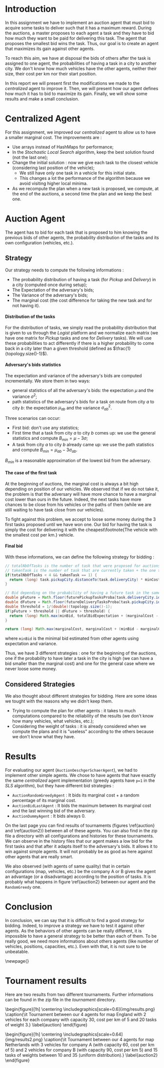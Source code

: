 # Introduction

In this assignment we have to implement an auction agent that must bid to acquire some tasks to deliver such that it has a maximum reward. During the auctions, a master proposes to each agent a task and they have to bid how much they want to be paid for delivering this task. The agent that proposes the smallest bid wins the task. Thus, our goal is to create an agent that maximizes its gain against other agents.

To reach this aim, we have at disposal the bids of others after the task is assigned to one agent, the probabilities of having a task in a city to another city. We don't know how much vehicles have the other agents, neither their size, their cost per km nor their start position.

In this report we will present first the modifications we made to the *centralized* agent to improve it. Then, we will present how our agent defines how much it has to bid to maximize its gain. Finally, we will show some results and make a small conclusion.

# Centralized Agent

For this assignment, we improved our *centralized* agent to allow us to have a smaller marginal cost. The improvements are :

- Use arrays instead of HashMaps for performance;
- In the *Stochastic Local Search* algorithm, keep the best solution found (not the last one);
- Change the initial solution : now we give each task to the closest vehicle (considering last position of the vehicle);
    - We still have only one task in a vehicle for this initial state.
    - This changes a lot the performance of the algorithm because we avoid visiting higher local minima.
- As we recompute the plan when a new task is proposed, we compute, at the end of the auctions, a second time the plan and we keep the best one.

# Auction Agent

The agent has to bid for each task that is proposed to him knowing the previous bids of other agents, the probability distribution of the tasks and its own configuration (vehicles, etc.).

## Strategy

Our strategy needs to compute the following informations :

- The probability distribution of having a task (for *Pickup* and *Delivery*) in a city (computed once during setup);
- The Expectation of the adversary's bids;
- The Variance of the adversary's bids;
- The marginal cost (the cost difference for taking the new task and for not having it).

#### Distribution of the tasks

For the distribution of tasks, we simply read the probability distribution that is given to us through the *Logist* platform and we normalize each matrix (we have one matrix for *Pickup* tasks and one for *Delivery* tasks).
We will use these probabilities to act differently if there is a higher probability to come back in a city later than a given threshold (defined as $\frac{1}{topology.size()-1}$).


#### Adversary's bids statistics

The expectation and variance of the adversary's bids are computed incrementally. We store them in two ways:

- general statistics of all the adversary's bids: the expectation $\mu$ and the variance $\sigma^2$;
- path statistics of the adversary's bids for a task on route from city *a* to city *b*: the expectation $\mu_{ab}$ and the variance $\sigma_{ab}^2$.

Three scenarios can occur:

- First bid: don't use any statistics;
- First time that a task from city *a* to city *b* comes up: we use the general statistics and compute $B_{min} = \mu - 3\sigma$;
- A task from city *a* to city *b* already came up: we use the path statistics and compute $B_{min} = \mu_{ab} - 3\sigma_{ab}$.

$B_{min}$ is a reasonable approximation of the lowest bid from the adversary.

#### The case of the first task

At the beginning of auctions, the marginal cost is always a bit high depending on position of our vehicles. We observed that if we do not take it, the problem is that the adversary will have more chance to have a marginal cost lower than ours in the future. Indeed, the next tasks have more chances to be close from his vehicles or the paths of them (while we are still waiting to have task close from our vehicles).

To fight against this problem, we accept to loose some money during the 3 first tasks proposed until we have won one. Our bid for having the task is simply the cost for delivering it with the cheapest\footnote{The vehicle with the smallest cost per km.} vehicle.

#### Final bid

With these informations, we can define the following strategy for bidding :

```java
// totalNbOfTasks is the number of task that were proposed for auctions
// takenTask is the number of task that are currently taken + the one that is bidding
if(totalNbOfTasks < 4 && takenTask == 1) {
  return (long) task.pickupCity.distanceTo(task.deliveryCity) * minCostPerKm;
}

// Bid depending on the probability of having a future task in the same cities than the current task
double pFuture = Math.floor(futurePickupTasksProba[task.deliveryCity.id] * 1000.0) / 1000.0;
double dFuture = Math.floor(futureDeliveryTasksProba[task.pickupCity.id] * 1000.0) / 1000.0;
double threshold = 1/(double)(topology.size()-1);
if(pFuture > threshold || dFuture > threshold) {
  return (long) Math.max(minBid, totalBidExpectation + (marginalCost - totalBidExpectation)/2);
}

return (long) Math.max(marginalCost, marginalCost + (minBid - marginalCost)/2);
```

where ```minBid``` is the minimal bid estimated from other agents using expectation and variance.

Thus, we have 3 different strategies : one for the beginning of the auctions, one if the probability to have later a task in the city is high (we can have a bid smaller than the marginal cost) and one for the general case where we never loose some money.

## Considered Strategies

We also thought about different strategies for bidding. Here are some ideas we tought with the reasons why we didn't keep them.

- Trying to compute the plan for other agents : it takes to much computations compared to the reliability of the results (we don't know how many vehicles, what vehicles, etc.);
- Considering the weight of tasks : it is already considered when we compute the plans and it is "useless" according to the others because we don't know what they have.

# Results

For evaluating our agent (```AuctionOeschgerSchaerAgent```), we had to implement other simple agents. We chose to have agents that have exactly the same *centralized* agent implementation (greedy agents have ```p=1``` in the *SLS* algorithm), but they have different bid strategies :

- ```AuctionRandomGreedyAgent``` : It bids its marginal cost + a random percentage of its marginal cost.
- ```AuctionBidLastAgent``` : It bids the maximum between its marginal cost and the last winning bid of the adversary.
- ```AuctionDummyAgent``` : It bids always 0.

On the last page you can find results of tournaments (figures \ref{auction} and \ref{auction2}) between all of these agents. You can also find in the zip file a directory with all configurations and histories for these tournaments. We can observe in the history files that our agent makes a low bid for the first tasks and that after it adapts itself to the adversary's bids. It allows it to win against simple agents. It will not probably be as good as here against other agents that are really smart.

We also observed (with agents of same quality) that in certain configurations (map, vehicles, etc.) be the company A or B gives the agent an advantage (or a disadvantage) according to the position of tasks. It is probably what happens in figure \ref{auction2} between our agent and the ```RandomGreedy``` one.

# Conclusion

In conclusion, we can say that it is difficult to find a good strategy for bidding. Indeed, to improve a strategy we have to test it against other agents. As the behaviors of other agents can be really different, it is impossible to have a general strategy to be better than each of them. To be really good, we need more informations about others agents (like number of vehicles, positions, capacities, etc.). Even with that, it is not sure to be unbeatable.

\newpage{}

# Tournament results

Here are two results from two different tournaments. Further informations can be found in the zip file in the *tournament* directory.

\begin{figure}[!h]
  \centering \includegraphics[scale=0.6]{img/results.png}
  \caption{\it Tournament between our 4 agents for map England with 2 vehicles for each company with capacity 30, cost per km of 5 and 20 tasks of weight 3.}
  \label{auction}
\end{figure}


\begin{figure}[!h]
  \centering \includegraphics[scale=0.64]{img/results2.png}
  \caption{\it Tournament between our 4 agents for map Netherlands with 3 vehicles for company A (with capacity 60, cost per km of 5) and 2 vehicles for company B (with capacity 90, cost per km 5) and 15 tasks of weights between 10 and 35 (uniform distribution).}
  \label{auction2}
\end{figure}
